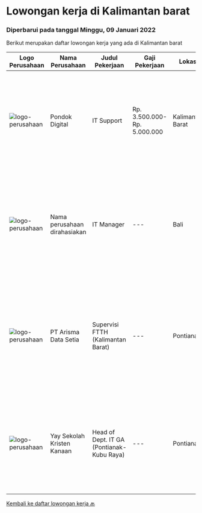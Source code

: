 
  # Lowongan kerja di Kalimantan barat

  ### Diperbarui pada tanggal Minggu, 09 Januari 2022

  Berikut merupakan daftar lowongan kerja yang ada di Kalimantan barat

  |Logo Perusahaan | Nama Perusahaan | Judul Pekerjaan | Gaji Pekerjaan | Lokasi | Deskripsi | Tanggal diunggah | Pranala |
  | -------------- | --------------- | --------------- | --------- | --------- | -------------- | ------- | ----------- |
  |![logo-perusahaan](https://image-service-cdn.seek.com.au/ebebf823945664c9a4916de48d8393af7e3b46f1/ee4dce1061f3f616224767ad58cb2fc751b8d2dc)|Pondok Digital|IT Support|Rp. 3.500.000-Rp. 5.000.000|Kalimantan Barat|Kualifikasi : Minimal Lulusan D3 Informatika Tanggung jawab : Santri Professional Belajar dan mengajarkan Al-Qur'an Membuat aplikasi / program...|Jumat, 07 Januari 2022|https://www.jobstreet.co.id/id/job/it-support-3747316?token=0~99854e74-634d-424f-b0df-34fa4156fd26&sectionRank=1&jobId=jobstreet-id-job-3747316|
|![logo-perusahaan](https://us.123rf.com/450wm/pavelstasevich/pavelstasevich1811/pavelstasevich181101027/112815900-stock-vector-no-image-available-icon-flat-vector.jpg?ver=6)|Nama perusahaan dirahasiakan|IT Manager|---|Bali|Pendidikan minimal S1 segala jurusan Memiliki pengetahuan mengenai PHP dan bahasa pemrograman lainnya atau menguasai jaringan Gaji negotiable...|Senin, 03 Januari 2022|https://www.jobstreet.co.id/id/job/it-manager-3739008?token=0~99854e74-634d-424f-b0df-34fa4156fd26&sectionRank=2&jobId=jobstreet-id-job-3739008|
|![logo-perusahaan](https://image-service-cdn.seek.com.au/aec0a3bf1b6ccba08af686798212da7bb1f32b84/ee4dce1061f3f616224767ad58cb2fc751b8d2dc)|PT Arisma Data Setia|Supervisi FTTH (Kalimantan Barat)|---|Pontianak|Melakukan survey dan supervisi OSP dilokasi project  Mampu membuat design dan gambar jaringan FTTH Melakukan implementasi PEK OSP Melakukan FTTH ...|Jumat, 31 Desember 2021|https://www.jobstreet.co.id/id/job/supervisi-ftth-kalimantan-barat-3738170?token=0~99854e74-634d-424f-b0df-34fa4156fd26&sectionRank=3&jobId=jobstreet-id-job-3738170|
|![logo-perusahaan](https://image-service-cdn.seek.com.au/824116dc0f2c0358274d4e63f3c60d420976e76c/ee4dce1061f3f616224767ad58cb2fc751b8d2dc)|Yay Sekolah Kristen Kanaan|Head of Dept. IT GA (Pontianak-Kubu Raya)|---|Pontianak|Requirements: Minimum Bachelor's degree in Civil Engineering, Electrical Engineering, and Industrial Engineering Maximum age of 43 years old. Minimum...|Senin, 27 Desember 2021|https://www.jobstreet.co.id/id/job/head-of-dept-it-ga-pontianak-kubu-raya-3733156?token=0~99854e74-634d-424f-b0df-34fa4156fd26&sectionRank=4&jobId=jobstreet-id-job-3733156|


  [Kembali ke daftar lowongan kerja 🔙](../README.md#daftar-lowongan-kerja)
  
